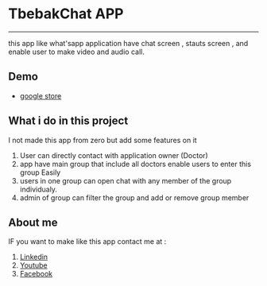 
# TbebakChat APP 
-----------
this app like what'sapp application have chat screen , stauts screen , and enable user to make video and audio call.

Demo
-----------
* [google store ](https://play.google.com/store/apps/details?id=com.planetofherbs.tbebakchat) 


What i do in this project
-----------
I not made this app from zero but add some features on it 
1. User can directly contact with application owner (Doctor) 
2. app have main group that include all doctors enable users to enter this group Easily  
3. users in one group can open chat with any member of the group individualy.
4. admin of group can filter the group and add or remove group member


About me
-----------
IF you want to make like this app contact me at :
1. [Linkedin](https://www.linkedin.com/in/bakr-brahim/)
2. [Youtube](https://www.youtube.com/channel/UCd8Qj3BANvMHtf0-WGM11_A)
3. [Facebook](https://www.facebook.com/bakr.ibrahim4)

